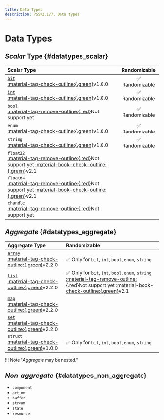 ```yaml
---
title: Data Types
description: PSSv2.1/7. Data types
---
```


# Data Types

## *Scalar* Type {#datatypes_scalar}
| Scalar Type   | Randomizable  |
| :------------ | :-----------: |
| [`bit`](IntegerTypes.md#datatypes_integertypes_bit "bit")<br><span class="mdx-badge"><span class="mdx-badge__icon">[:material-tag-check-outline:{.green}](../index.md#symbols-symbol 'PSSGen: Minimum version')</span><span class="mdx-badge__text">v1.0.0</span></span>          | :white_check_mark: Randomizable   |
| [`int`](IntegerTypes.md#datatypes_integertypes_integer "integer")<br><span class="mdx-badge"><span class="mdx-badge__icon">[:material-tag-check-outline:{.green}](../index.md#symbols-symbol 'PSSGen: Minimum version')</span><span class="mdx-badge__text">v1.0.0</span></span>  | :white_check_mark: Randomizable   |
| `bool`<br><span class="mdx-badge"><span class="mdx-badge__icon">[:material-tag-remove-outline:{.red}](../index.md#symbols-symbol 'PSSGen: Not support yet')</span><span class="mdx-badge__text">Not support yet</span></span>                                                     | :white_check_mark: Randomizable   |
| `enum`<br><span class="mdx-badge"><span class="mdx-badge__icon">[:material-tag-check-outline:{.green}](../index.md#symbols-symbol 'PSSGen: Minimum version')</span><span class="mdx-badge__text">v1.0.0</span></span>                                                             | :white_check_mark: Randomizable   |
| `string`<br><span class="mdx-badge"><span class="mdx-badge__icon">[:material-tag-check-outline:{.green}](../index.md#symbols-symbol 'PSSGen: Minimum version')</span><span class="mdx-badge__text">v1.0.0</span></span>                                                           | :white_check_mark: Randomizable   |
| `float32`<br><span class="mdx-badge"><span class="mdx-badge__icon">[:material-tag-remove-outline:{.red}](../index.md#symbols-symbol 'PSSGen: Not support yet')</span><span class="mdx-badge__text">Not support yet</span></span> <span class="mdx-badge"><span class="mdx-badge__icon">[:material-book-check-outline:{.green}](../index.md#symbols-symbol 'LRM: Minimum version')</span><span class="mdx-badge__text">v2.1</span></span>  |                                   |
| `float64`<br><span class="mdx-badge"><span class="mdx-badge__icon">[:material-tag-remove-outline:{.red}](../index.md#symbols-symbol 'PSSGen: Not support yet')</span><span class="mdx-badge__text">Not support yet</span></span> <span class="mdx-badge"><span class="mdx-badge__icon">[:material-book-check-outline:{.green}](../index.md#symbols-symbol 'LRM: Minimum version')</span><span class="mdx-badge__text">v2.1</span></span>  |                                   |
| `chandle`<br><span class="mdx-badge"><span class="mdx-badge__icon">[:material-tag-remove-outline:{.red}](../index.md#symbols-symbol 'PSSGen: Not support yet')</span><span class="mdx-badge__text">Not support yet</span></span>                                                  |                                   |

## *Aggregate* {#datatypes_aggregate}
| Aggregate Type    | Randomizable  |
| :---------------- | :------------ |
| [`array`](../Collections/Arrays.md#array)<br><span class="mdx-badge"><span class="mdx-badge__icon">[:material-tag-check-outline:{.green}](../index.md#symbols-symbol 'PSSGen: Minimum version')</span><span class="mdx-badge__text">v2.2.0</span></span>  | :white_check_mark: Only for `bit`, `int`, `bool`, `enum`, `string`    |
| [`list`](../Collections/Lists.md#list)<br><span class="mdx-badge"><span class="mdx-badge__icon">[:material-tag-check-outline:{.green}](../index.md#symbols-symbol 'PSSGen: Minimum version')</span><span class="mdx-badge__text">v2.2.0</span></span>     | :white_check_mark: Only for `bit`, `int`, `bool`, `enum`, `string`<br><span class="mdx-badge"><span class="mdx-badge__icon">[:material-tag-remove-outline:{.red}](../index.md#symbols-symbol 'PSSGen: Not support yet')</span><span class="mdx-badge__text">Not support yet</span></span> <span class="mdx-badge"><span class="mdx-badge__icon">[:material-book-check-outline:{.green}](../index.md#symbols-symbol 'LRM: Minimum version')</span><span class="mdx-badge__text">v2.1</span></span> |
| [`map`](../Collections/Maps.md#map)<br><span class="mdx-badge"><span class="mdx-badge__icon">[:material-tag-check-outline:{.green}](../index.md#symbols-symbol 'PSSGen: Minimum version')</span><span class="mdx-badge__text">v2.2.0</span></span>        |                                                                       |
| [`set`](../Collections/Sets.md#set)<br><span class="mdx-badge"><span class="mdx-badge__icon">[:material-tag-check-outline:{.green}](../index.md#symbols-symbol 'PSSGen: Minimum version')</span><span class="mdx-badge__text">v2.2.0</span></span>        |                                                                       |
| `struct`<br><span class="mdx-badge"><span class="mdx-badge__icon">[:material-tag-check-outline:{.green}](../index.md#symbols-symbol 'PSSGen: Minimum version')</span><span class="mdx-badge__text">v1.0.0</span></span>                                   | :white_check_mark: Only for `bit`, `int`, `bool`, `enum`, `string`    |

!!! Note "*Aggregate* may be nested."

## *Non-aggregate* {#datatypes_non_aggregate}
- `component`
- `action`
- `buffer`
- `stream`
- `state`
- `resource`
